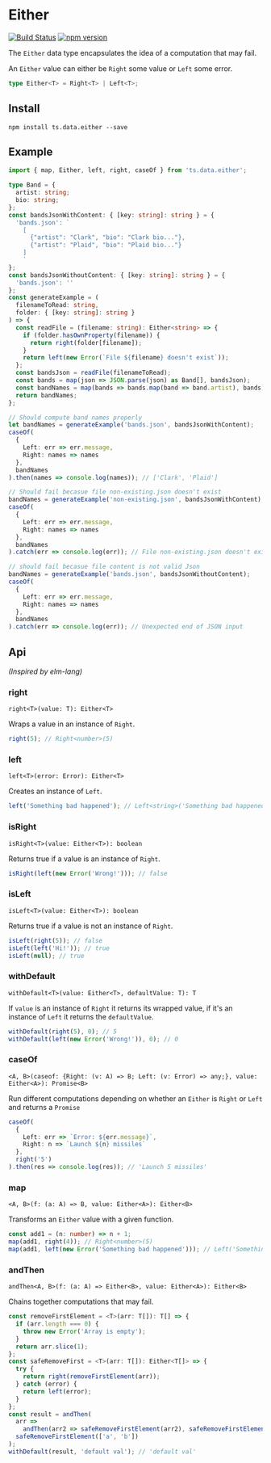 # Either

[![Build Status](https://travis-ci.org/joanllenas/ts.data.either.svg?branch=master)](https://travis-ci.org/joanllenas/ts.data.either)
[![npm version](https://badge.fury.io/js/ts.data.either.svg)](https://badge.fury.io/js/ts.data.either)

The `Either` data type encapsulates the idea of a computation that may fail.

An `Either` value can either be `Right` some value or `Left` some error.

```ts
type Either<T> = Right<T> | Left<T>;
```

## Install

```
npm install ts.data.either --save
```

## Example

```ts
import { map, Either, left, right, caseOf } from 'ts.data.either';

type Band = {
  artist: string;
  bio: string;
};
const bandsJsonWithContent: { [key: string]: string } = {
  'bands.json': `
    [
      {"artist": "Clark", "bio": "Clark bio..."},
      {"artist": "Plaid", "bio": "Plaid bio..."}
    ]
    `
};
const bandsJsonWithoutContent: { [key: string]: string } = {
  'bands.json': ''
};
const generateExample = (
  filenameToRead: string,
  folder: { [key: string]: string }
) => {
  const readFile = (filename: string): Either<string> => {
    if (folder.hasOwnProperty(filename)) {
      return right(folder[filename]);
    }
    return left(new Error(`File ${filename} doesn't exist`));
  };
  const bandsJson = readFile(filenameToRead);
  const bands = map(json => JSON.parse(json) as Band[], bandsJson);
  const bandNames = map(bands => bands.map(band => band.artist), bands);
  return bandNames;
};

// Should compute band names properly
let bandNames = generateExample('bands.json', bandsJsonWithContent);
caseOf(
  {
    Left: err => err.message,
    Right: names => names
  },
  bandNames
).then(names => console.log(names)); // ['Clark', 'Plaid']

// Should fail becasue file non-existing.json doesn't exist
bandNames = generateExample('non-existing.json', bandsJsonWithContent);
caseOf(
  {
    Left: err => err.message,
    Right: names => names
  },
  bandNames
).catch(err => console.log(err)); // File non-existing.json doesn't exist

// should fail becasue file content is not valid Json
bandNames = generateExample('bands.json', bandsJsonWithoutContent);
caseOf(
  {
    Left: err => err.message,
    Right: names => names
  },
  bandNames
).catch(err => console.log(err)); // Unexpected end of JSON input
```

## Api

_(Inspired by elm-lang)_

### right

`right<T>(value: T): Either<T>`

Wraps a value in an instance of `Right`.

```ts
right(5); // Right<number>(5)
```

### left

`left<T>(error: Error): Either<T>`

Creates an instance of `Left`.

```ts
left('Something bad happened'); // Left<string>('Something bad happened')
```

### isRight

`isRight<T>(value: Either<T>): boolean`

Returns true if a value is an instance of `Right`.

```ts
isRight(left(new Error('Wrong!'))); // false
```

### isLeft

`isLeft<T>(value: Either<T>): boolean`

Returns true if a value is not an instance of `Right`.

```ts
isLeft(right(5)); // false
isLeft(left('Hi!')); // true
isLeft(null); // true
```

### withDefault

`withDefault<T>(value: Either<T>, defaultValue: T): T`

If `value` is an instance of `Right` it returns its wrapped value, if it's an instance of `Left` it returns the `defaultValue`.

```ts
withDefault(right(5), 0); // 5
withDefault(left(new Error('Wrong!')), 0); // 0
```

### caseOf

`<A, B>(caseof: {Right: (v: A) => B; Left: (v: Error) => any;}, value: Either<A>): Promise<B>`

Run different computations depending on whether an `Either` is `Right` or `Left` and returns a `Promise`

```ts
caseOf(
  {
    Left: err => `Error: ${err.message}`,
    Right: n => `Launch ${n} missiles`
  },
  right('5')
).then(res => console.log(res)); // 'Launch 5 missiles'
```

### map

`<A, B>(f: (a: A) => B, value: Either<A>): Either<B>`

Transforms an `Either` value with a given function.

```ts
const add1 = (n: number) => n + 1;
map(add1, right(4)); // Right<number>(5)
map(add1, left(new Error('Something bad happened'))); // Left('Something bad happened')
```

### andThen

`andThen<A, B>(f: (a: A) => Either<B>, value: Either<A>): Either<B>`

Chains together computations that may fail.

```ts
const removeFirstElement = <T>(arr: T[]): T[] => {
  if (arr.length === 0) {
    throw new Error('Array is empty');
  }
  return arr.slice(1);
};
const safeRemoveFirst = <T>(arr: T[]): Either<T[]> => {
  try {
    return right(removeFirstElement(arr));
  } catch (error) {
    return left(error);
  }
};
const result = andThen(
  arr =>
    andThen(arr2 => safeRemoveFirstElement(arr2), safeRemoveFirstElement(arr)),
  safeRemoveFirstElement(['a', 'b'])
);
withDefault(result, 'default val'); // 'default val'
```
